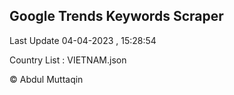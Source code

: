 

## Google Trends Keywords Scraper 
 
Last Update 04-04-2023 , 15:28:54

Country List :
VIETNAM.json



© Abdul Muttaqin 
